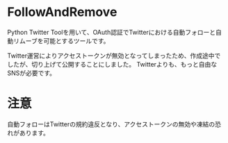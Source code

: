 # FollowAndRemove
Python Twitter Toolを用いて、OAuth認証でTwitterにおける自動フォローと自動リムーブを可能とするツールです。

Twitter運営によりアクセストークンが無効となってしまったため、作成途中でしたが、切り上げて公開することにしました。
Twitterよりも、もっと自由なSNSが必要です。

注意
=====
自動フォローはTwitterの規約違反となり、アクセストークンの無効や凍結の恐れがあります。
